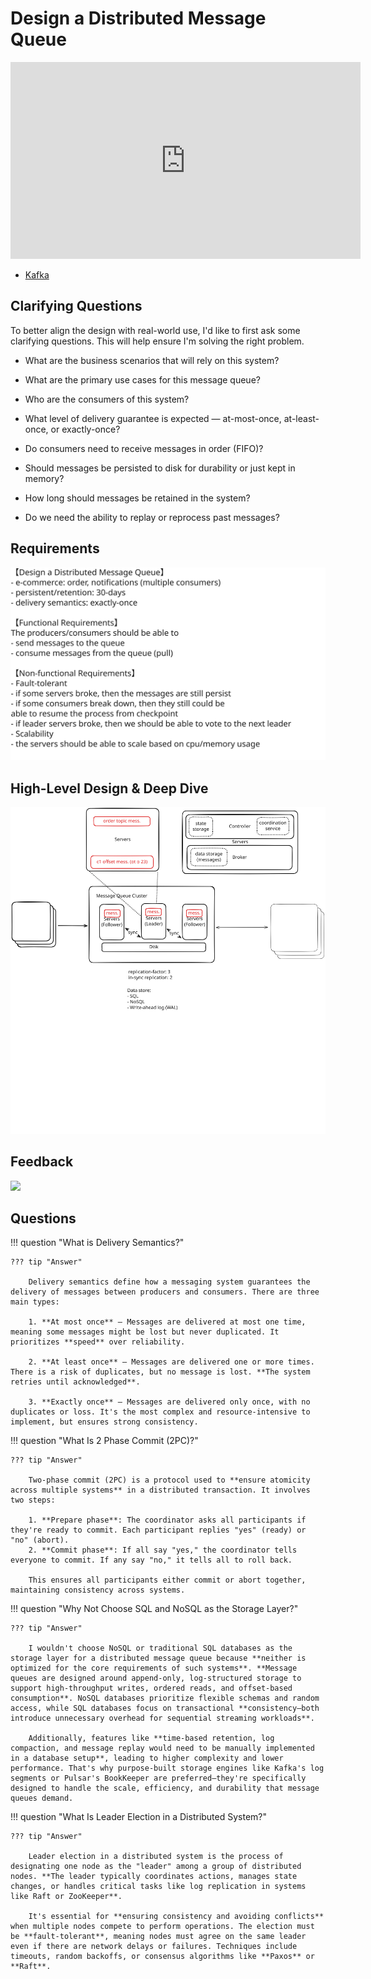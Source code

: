 # Design a Distributed Message Queue

<iframe width="560" height="315" src="https://www.youtube.com/embed/x6eERV2WaR4?si=zyuIGHbip7pPSenX" title="YouTube video player" frameborder="0" allow="accelerometer; autoplay; clipboard-write; encrypted-media; gyroscope; picture-in-picture; web-share" referrerpolicy="strict-origin-when-cross-origin" allowfullscreen></iframe>

- [Kafka](./kafka.md)

## Clarifying Questions

To better align the design with real-world use, I'd like to first ask some clarifying questions. This will help ensure I'm solving the right problem.

- What are the business scenarios that will rely on this system?
- What are the primary use cases for this message queue?
- Who are the consumers of this system?

- What level of delivery guarantee is expected — at-most-once, at-least-once, or exactly-once?
- Do consumers need to receive messages in order (FIFO)?

- Should messages be persisted to disk for durability or just kept in memory?
- How long should messages be retained in the system?
- Do we need the ability to replay or reprocess past messages?

## Requirements

![](assets/reqs.excalidraw.svg)

## High-Level Design & Deep Dive

![](assets/high-level-design.excalidraw.svg)

## Feedback

![](assets/feedback.excalidraw.svg)

## Questions

!!! question "What is Delivery Semantics?"

    ??? tip "Answer"

        Delivery semantics define how a messaging system guarantees the delivery of messages between producers and consumers. There are three main types:

        1. **At most once** – Messages are delivered at most one time, meaning some messages might be lost but never duplicated. It prioritizes **speed** over reliability.

        2. **At least once** – Messages are delivered one or more times. There is a risk of duplicates, but no message is lost. **The system retries until acknowledged**.

        3. **Exactly once** – Messages are delivered only once, with no duplicates or loss. It's the most complex and resource-intensive to implement, but ensures strong consistency.

!!! question "What Is 2 Phase Commit (2PC)?"

    ??? tip "Answer"

        Two-phase commit (2PC) is a protocol used to **ensure atomicity across multiple systems** in a distributed transaction. It involves two steps:

        1. **Prepare phase**: The coordinator asks all participants if they're ready to commit. Each participant replies "yes" (ready) or "no" (abort).
        2. **Commit phase**: If all say "yes," the coordinator tells everyone to commit. If any say "no," it tells all to roll back.

        This ensures all participants either commit or abort together, maintaining consistency across systems.


!!! question "Why Not Choose SQL and NoSQL as the Storage Layer?"

    ??? tip "Answer"

        I wouldn't choose NoSQL or traditional SQL databases as the storage layer for a distributed message queue because **neither is optimized for the core requirements of such systems**. **Message queues are designed around append-only, log-structured storage to support high-throughput writes, ordered reads, and offset-based consumption**. NoSQL databases prioritize flexible schemas and random access, while SQL databases focus on transactional **consistency—both introduce unnecessary overhead for sequential streaming workloads**.

        Additionally, features like **time-based retention, log compaction, and message replay would need to be manually implemented in a database setup**, leading to higher complexity and lower performance. That's why purpose-built storage engines like Kafka's log segments or Pulsar's BookKeeper are preferred—they're specifically designed to handle the scale, efficiency, and durability that message queues demand.

!!! question "What Is Leader Election in a Distributed System?"

    ??? tip "Answer"

        Leader election in a distributed system is the process of designating one node as the "leader" among a group of distributed nodes. **The leader typically coordinates actions, manages state changes, or handles critical tasks like log replication in systems like Raft or ZooKeeper**.

        It's essential for **ensuring consistency and avoiding conflicts** when multiple nodes compete to perform operations. The election must be **fault-tolerant**, meaning nodes must agree on the same leader even if there are network delays or failures. Techniques include timeouts, random backoffs, or consensus algorithms like **Paxos** or **Raft**.
